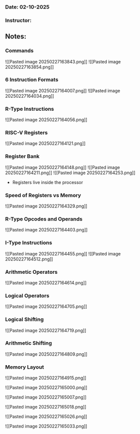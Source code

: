 ### Date: 02-10-2025
### Instructor: 


## Notes:
### Commands
![[Pasted image 20250227163843.png]]
![[Pasted image 20250227163854.png]]

### 6 Instruction Formats
![[Pasted image 20250227164007.png]]
![[Pasted image 20250227164034.png]]

### R-Type Instructions
![[Pasted image 20250227164056.png]]

### RISC-V Registers
![[Pasted image 20250227164121.png]]

### Register Bank
![[Pasted image 20250227164148.png]]
![[Pasted image 20250227164211.png]]
![[Pasted image 20250227164253.png]]
- Registers live inside the processor

### Speed of Registers vs Memory
![[Pasted image 20250227164329.png]]

### R-Type Opcodes and Operands
![[Pasted image 20250227164403.png]]

### I-Type Instructions
![[Pasted image 20250227164455.png]]
![[Pasted image 20250227164512.png]]

### Arithmetic Operators
![[Pasted image 20250227164614.png]]

### Logical Operators
![[Pasted image 20250227164705.png]]

### Logical Shifting
![[Pasted image 20250227164719.png]]

### Arithmetic Shifting
![[Pasted image 20250227164809.png]]

### Memory Layout
![[Pasted image 20250227164915.png]]

![[Pasted image 20250227165000.png]]

![[Pasted image 20250227165007.png]]

![[Pasted image 20250227165018.png]]

![[Pasted image 20250227165026.png]]

![[Pasted image 20250227165033.png]]